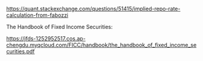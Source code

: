 https://quant.stackexchange.com/questions/51415/implied-repo-rate-calculation-from-fabozzi

The Handbook of Fixed Income Securities:

https://jfds-1252952517.cos.ap-chengdu.myqcloud.com/FICC/handbook/the_handbook_of_fixed_income_securities.pdf

